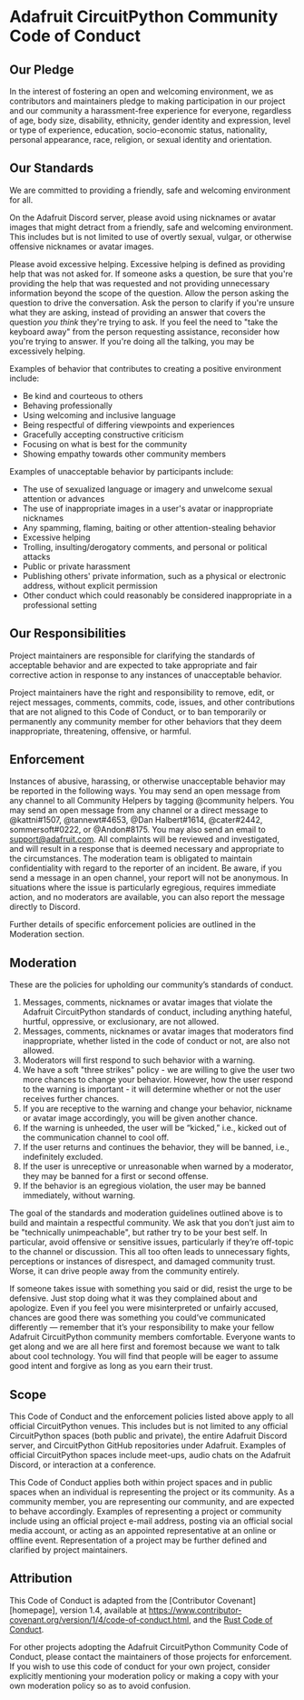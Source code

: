# Adafruit CircuitPython Community Code of Conduct

## Our Pledge

In the interest of fostering an open and welcoming environment, we as
contributors and maintainers pledge to making participation in our project and
our community a harassment-free experience for everyone, regardless of age, body
size, disability, ethnicity, gender identity and expression, level or type of
experience, education, socio-economic status, nationality, personal appearance,
race, religion, or sexual identity and orientation.

## Our Standards

We are committed to providing a friendly, safe and welcoming environment for
all.

On the Adafruit Discord server, please avoid using nicknames or avatar images 
that might detract from a friendly, safe and welcoming environment. This 
includes but is not limited to use of overtly sexual, vulgar, or otherwise 
offensive nicknames or avatar images.

Please avoid excessive helping. Excessive helping is defined as providing help
that was not asked for. If someone asks a question, be sure that you're
providing the help that was requested and not providing unnecessary information
beyond the scope of the question. Allow the person asking the question to drive
the conversation. Ask the person to clarify if you're unsure what they are 
asking, instead of providing an answer that covers the question *you think*
they're trying to ask. If you feel the need to "take the keyboard away" from
the person requesting assistance, reconsider how you're trying to answer. If
you're doing all the talking, you may be excessively helping. 

Examples of behavior that contributes to creating a positive environment
include:

* Be kind and courteous to others
* Behaving professionally
* Using welcoming and inclusive language
* Being respectful of differing viewpoints and experiences
* Gracefully accepting constructive criticism
* Focusing on what is best for the community
* Showing empathy towards other community members

Examples of unacceptable behavior by participants include:

* The use of sexualized language or imagery and unwelcome sexual attention or
  advances
* The use of inappropriate images in a user's avatar or inappropriate nicknames
* Any spamming, flaming, baiting or other attention-stealing behavior
* Excessive helping
* Trolling, insulting/derogatory comments, and personal or political attacks
* Public or private harassment
* Publishing others' private information, such as a physical or electronic
  address, without explicit permission
* Other conduct which could reasonably be considered inappropriate in a
  professional setting

## Our Responsibilities

Project maintainers are responsible for clarifying the standards of acceptable
behavior and are expected to take appropriate and fair corrective action in
response to any instances of unacceptable behavior.

Project maintainers have the right and responsibility to remove, edit, or
reject messages, comments, commits, code, issues, and other contributions
that are not aligned to this Code of Conduct, or to ban temporarily or
permanently any community member for other behaviors that they deem 
inappropriate, threatening, offensive, or harmful.

## Enforcement

Instances of abusive, harassing, or otherwise unacceptable behavior may be
reported in the following ways. You may send an open message from any channel
to all Community Helpers by tagging @community helpers. You may send an open
message from any channel or a direct message to @kattni#1507, @tannewt#4653,
@Dan Halbert#1614, @cater#2442, sommersoft#0222, or @Andon#8175. You may 
also send an email to <support@adafruit.com>. All complaints will
be reviewed and investigated, and will result in a response that is deemed
necessary and appropriate to the circumstances. The moderation team is
obligated to maintain confidentiality with regard to the reporter of an
incident. Be aware, if you send a message in an open channel, your report will
not be anonymous. In situations where the issue is particularly egregious,
requires immediate action, and no moderators are available, you can also report
the message directly to Discord.

Further details of specific enforcement policies are outlined in the
Moderation section.

## Moderation

These are the policies for upholding our community’s standards of conduct.

1. Messages, comments, nicknames or avatar images that violate the Adafruit 
CircuitPython standards of conduct, including anything hateful, hurtful, 
oppressive, or exclusionary, are not allowed.
2. Messages, comments, nicknames or avatar images that moderators find 
inappropriate, whether listed in the code of conduct or not, are also not 
allowed.
3. Moderators will first respond to such behavior with a warning.
4. We have a soft "three strikes" policy - we are willing to give the user two
more chances to change your behavior. However, how the user respond to the 
warning is important - it will determine whether or not the user receives 
further chances.
5. If you are receptive to the warning and change your behavior, nickname
or avatar image accordingly, you will be given another chance.
6. If the warning is unheeded, the user will be “kicked,” i.e., kicked out of
the communication channel to cool off.
7. If the user returns and continues the behavior, they will be banned,
i.e., indefinitely excluded.
8. If the user is unreceptive or unreasonable when warned by a moderator,
they may be banned for a first or second offense.
9. If the behavior is an egregious violation, the user may be banned
immediately, without warning.

The goal of the standards and moderation guidelines outlined above is to build
and maintain a respectful community. We ask that you don’t just aim to be
"technically unimpeachable", but rather try to be your best self. In
particular, avoid offensive or sensitive issues, particularly if they’re
off-topic to the channel or discussion. This all too often leads to unnecessary
fights, perceptions or instances of disrespect, and damaged community trust.
Worse, it can drive people away from the community entirely.

If someone takes issue with something you said or did, resist the urge to
be defensive. Just stop doing what it was they complained about and apologize.
Even if you feel you were misinterpreted or unfairly accused, chances are good
there was something you could’ve communicated differently — remember that it’s
your responsibility to make your fellow Adafruit CircuitPython community members
comfortable. Everyone wants to get along and we are all here first and foremost
because we want to talk about cool technology. You will find that people will
be eager to assume good intent and forgive as long as you earn their trust.

## Scope

This Code of Conduct and the enforcement policies listed above apply to all 
official CircuitPython venues. This includes but is not limited to any 
official CircuitPython spaces (both public and private), the entire Adafruit
Discord server, and CircuitPython GitHub repositories under Adafruit. Examples
of official CircuitPython spaces include meet-ups, audio chats on the Adafruit
Discord, or interaction at a conference.

This Code of Conduct applies both within project spaces and in public spaces
when an individual is representing the project or its community. As a community
member, you are representing our community, and are expected to behave
accordingly. Examples of representing a project or community include using
an official project e-mail address, posting via an official social media
account, or acting as an appointed representative at an online or offline event. 
Representation of a project may be further defined and clarified by project
maintainers.

## Attribution

This Code of Conduct is adapted from the [Contributor Covenant][homepage],
version 1.4, available at
<https://www.contributor-covenant.org/version/1/4/code-of-conduct.html>,
and the [Rust Code of Conduct](https://www.rust-lang.org/en-US/conduct.html).

For other projects adopting the Adafruit CircuitPython Community Code of 
Conduct, please contact the maintainers of those projects for enforcement. 
If you wish to use this code of conduct for your own project, consider
explicitly mentioning your moderation policy or making a copy with your
own moderation policy so as to avoid confusion.
